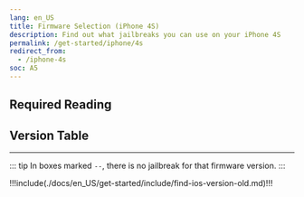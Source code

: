 ```yaml
---
lang: en_US
title: Firmware Selection (iPhone 4S)
description: Find out what jailbreaks you can use on your iPhone 4S
permalink: /get-started/iphone/4s
redirect_from:
  - /iphone-4s
soc: A5
---
```


## Required Reading

<readingTable minVer="9.1" maxVer="9.3.4"/>

## Version Table

<versionTable soc="A5" minVer="5" maxVer="9.3.6" :exclude="[[6,1,4], [6,1,5], [6,1,6]]"/>

---

::: tip
In boxes marked `--`, there is no jailbreak for that firmware version.
:::

!!!include(./docs/en_US/get-started/include/find-ios-version-old.md)!!!
